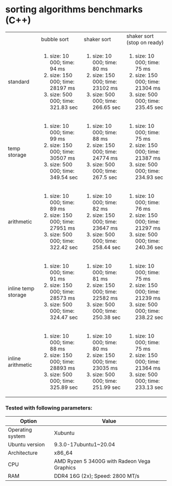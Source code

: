 # sorting algorithms benchmarks  (C++)


<table>
  <tr>
    <td></td>
    <td>bubble sort</td>
    <td>shaker sort</td>
    <td>shaker sort (stop on ready)</td>
  </tr>
  <tr>
    <td>standard</td>
    <td>
        <ol>
            <li>size: 10 000;  time: 94 ms</li>
            <li>size: 150 000; time: 28197 ms</li>
            <li>size: 500 000; time: 321.83 sec </li>
        </ol>
    </td>
        <td>
        <ol>
            <li>size: 10 000;  time: 80 ms</li>
            <li>size: 150 000; time: 23102 ms</li>
            <li>size: 500 000; time: 266.65 sec </li>
        </ol>
    </td>
        <td>
        <ol>
            <li>size: 10 000;  time: 75 ms</li>
            <li>size: 150 000; time: 21304 ms</li>
            <li>size: 500 000; time: 235.45 sec</li>
        </ol>
    </td>
  </tr>
  <tr>
    <td>temp storage  </td>
        <td>
        <ol>
            <li>size: 10 000;  time: 99 ms</li>
            <li>size: 150 000; time: 30507 ms</li>
            <li>size: 500 000; time: 349.54 sec</li>
        </ol>
    </td>
        <td>
        <ol>
            <li>size: 10 000;  time: 88 ms </li>
            <li>size: 150 000; time: 24774 ms </li>
            <li>size: 500 000; time: 267.5 sec </li>
        </ol>
    </td>
        <td>
        <ol>
            <li>size: 10 000;  time: 75 ms</li>
            <li>size: 150 000; time: 21387 ms</li>
            <li>size: 500 000; time: 234.93 sec</li>
        </ol>
    </td>
  </tr>
  <tr>
    <td>arithmetic</td>
        <td>
        <ol>
            <li>size: 10 000;  time: 89 ms</li>
            <li>size: 150 000; time: 27951 ms</li>
            <li>size: 500 000; time: 322.42 sec</li>
        </ol>
    </td>
        <td>
        <ol>
            <li>size: 10 000;  time: 82 ms</li>
            <li>size: 150 000; time: 23647 ms</li>
            <li>size: 500 000; time: 258.44 sec</li>
        </ol>
    </td>
        <td>
        <ol>
            <li>size: 10 000;  time: 76 ms</li>
            <li>size: 150 000; time: 21297 ms</li>
            <li>size: 500 000; time: 240.36 sec</li>
        </ol>
    </td>
  </tr>
  <tr>
    <td>inline temp storage</td>
        <td>
        <ol>
            <li>size: 10 000;  time: 91 ms</li>
            <li>size: 150 000; time: 28573 ms</li>
            <li>size: 500 000; time: 324.47 sec </li>
        </ol>
    </td>
        <td>
        <ol>
            <li>size: 10 000;  time: 81 ms</li>
            <li>size: 150 000; time: 22582 ms</li>
            <li>size: 500 000; time: 250.38 sec</li>
        </ol>
    </td>
        <td>
        <ol>
            <li>size: 10 000;  time: 75 ms</li>
            <li>size: 150 000; time: 21239 ms</li>
            <li>size: 500 000; time: 238.22 sec</li>
        </ol>
    </td>
  </tr>
  <tr>
    <td>inline arithmetic</td>
        <td>
        <ol>
            <li>size: 10 000;  time: 88 ms</li>
            <li>size: 150 000; time: 28893 ms</li>
            <li>size: 500 000; time: 325.89 sec</li>
        </ol>
    </td>
        <td>
        <ol>
            <li>size: 10 000;  time: 80 ms</li>
            <li>size: 150 000; time: 23035 ms</li>
            <li>size: 500 000; time: 251.99 sec</li>
        </ol>
    </td>
        <td>
        <ol>
            <li>size: 10 000;  time: 75 ms</li>
            <li>size: 150 000; time: 21364 ms</li>
            <li>size: 500 000; time: 233.13 sec</li>
        </ol>
    </td>
  </tr>
</table>


### Tested with following parameters:

|   Option              |  Value
| --------------------- | -------
| Operating system      | Xubuntu
| Ubuntu version        | 9.3.0-17ubuntu1~20.04
| Architecture          | x86_64
| CPU                   | AMD Ryzen 5 3400G with Radeon Vega Graphics
| RAM                   | DDR4 16G (2x); Speed: 2800 MT/s